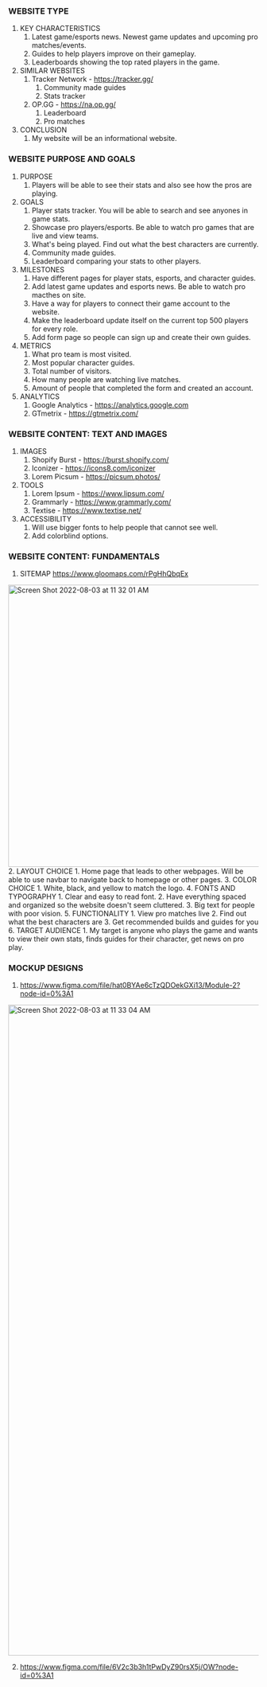 ### WEBSITE TYPE ###

1. KEY CHARACTERISTICS
    1. Latest game/esports news. Newest game updates and upcoming pro matches/events.
    2. Guides to help players improve on their gameplay.
    3. Leaderboards showing the top rated players in the game.
2. SIMILAR WEBSITES
    1. Tracker Network - https://tracker.gg/
        1. Community made guides
        2. Stats tracker
    2. OP.GG - https://na.op.gg/
        1. Leaderboard
        2. Pro matches
3. CONCLUSION
    1. My website will be an informational website.

### WEBSITE PURPOSE AND GOALS ###

1. PURPOSE
    1. Players will be able to see their stats and also see how the pros are playing.
2. GOALS
    1. Player stats tracker. You will be able to search and see anyones in game stats.
    2. Showcase pro players/esports. Be able to watch pro games that are live and view teams.
    3. What's being played. Find out what the best characters are currently.
    4. Community made guides.
    5. Leaderboard comparing your stats to other players.
3. MILESTONES
    1. Have different pages for player stats, esports, and character guides.
    2. Add latest game updates and esports news. Be able to watch pro macthes on site.
    3. Have a way for players to connect their game account to the website.
    4. Make the leaderboard update itself on the current top 500 players for every role.
    5. Add form page so people can sign up and create their own guides.
4. METRICS
    1. What pro team is most visited.
    2. Most popular character guides.
    3. Total number of visitors.
    4. How many people are watching live matches.
    5. Amount of people that completed the form and created an account.
5. ANALYTICS
    1. Google Analytics - https://analytics.google.com
    2. GTmetrix - https://gtmetrix.com/

### WEBSITE CONTENT: TEXT AND IMAGES ###

1. IMAGES
    1. Shopify Burst - https://burst.shopify.com/
    2. Iconizer - https://icons8.com/iconizer
    3. Lorem Picsum - https://picsum.photos/
2. TOOLS
    1. Lorem Ipsum - https://www.lipsum.com/
    2. Grammarly - https://www.grammarly.com/
    3. Textise - https://www.textise.net/
3. ACCESSIBILITY
    1. Will use bigger fonts to help people that cannot see well.
    2. Add colorblind options.

### WEBSITE CONTENT: FUNDAMENTALS ###

1. SITEMAP
https://www.gloomaps.com/rPgHhQbqEx
<img width="567" alt="Screen Shot 2022-08-03 at 11 32 01 AM" src="https://user-images.githubusercontent.com/108141691/182668045-dad6cf3f-d16f-4826-894f-fd8c1452e42b.png">
2. LAYOUT CHOICE
    1. Home page that leads to other webpages. Will be able to use navbar to navigate back to homepage or other pages.
3. COLOR CHOICE
    1. White, black, and yellow to match the logo.
4. FONTS AND TYPOGRAPHY 
    1. Clear and easy to read font.
    2. Have everything spaced and organized so the website doesn't seem cluttered.
    3. Big text for people with poor vision.
5. FUNCTIONALITY
    1. View pro matches live
    2. Find out what the best characters are
    3. Get recommended builds and guides for you 
6. TARGET AUDIENCE
    1. My target is anyone who plays the game and wants to view their own stats, finds guides for their character, get news on pro play.

### MOCKUP DESIGNS ###

1. https://www.figma.com/file/hat0BYAe6cTzQDOekGXi13/Module-2?node-id=0%3A1
<img width="1308" alt="Screen Shot 2022-08-03 at 11 33 04 AM" src="https://user-images.githubusercontent.com/108141691/182668250-17507254-3822-451e-9915-12ed724ba244.png">

2. https://www.figma.com/file/6V2c3b3h1tPwDyZ90rsX5j/OW?node-id=0%3A1
    



